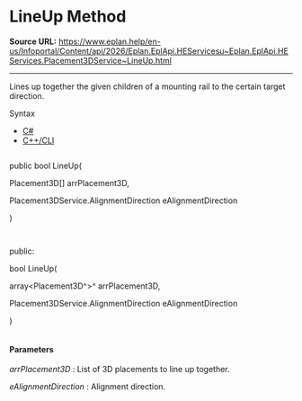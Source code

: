 # LineUp Method

**Source URL:** https://www.eplan.help/en-us/Infoportal/Content/api/2026/Eplan.EplApi.HEServicesu~Eplan.EplApi.HEServices.Placement3DService~LineUp.html

---

Lines up together the given children of a mounting rail to the certain target direction.

Syntax

- [C#](#i-syntax-CS)
- [C++/CLI](#i-syntax-CPP2005)

```
```
public bool LineUp( 

   Placement3D[] arrPlacement3D,

   Placement3DService.AlignmentDirection eAlignmentDirection

)
```
```

```
```
public:

bool LineUp( 

   array<Placement3D^>^ arrPlacement3D,

   Placement3DService.AlignmentDirection eAlignmentDirection

)
```
```

#### Parameters

*arrPlacement3D*
:   List of 3D placements to line up together.

*eAlignmentDirection*
:   Alignment direction.

